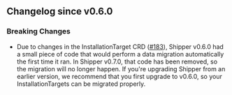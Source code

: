 ## Changelog since v0.6.0

### Breaking Changes

* Due to changes in the InstallationTarget CRD
  ([#183](https://github.com/bookingcom/shipper/pull/183)), Shipper v0.6.0 had
  a small piece of code that would perform a data migration automatically the
  first time it ran. In Shipper v0.7.0, that code has been removed, so the
  migration will no longer happen. If you're upgrading Shipper from an earlier
  version, we recommend that you first upgrade to v0.6.0, so your
  InstallationTargets can be migrated properly.
